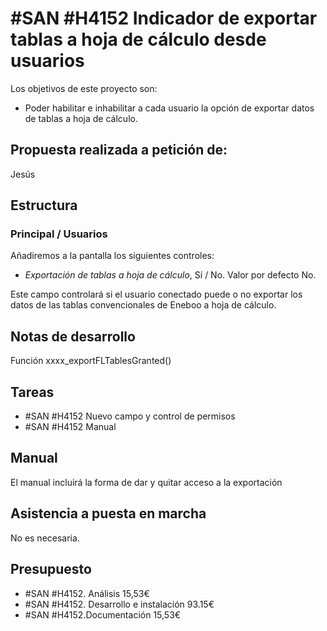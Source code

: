 # #SAN #H4152 Indicador de exportar tablas a hoja de cálculo desde usuarios

Los objetivos de este proyecto son:
+ Poder habilitar e inhabilitar a cada usuario la opción de exportar datos de tablas a hoja de cálculo.

## Propuesta realizada a petición de:
Jesús

## Estructura

### Principal / Usuarios
Añadiremos a la pantalla los siguientes controles:
+ _Exportación de tablas a hoja de cálculo_, Sí / No. Valor por defecto No.

Este campo controlará si el usuario conectado puede o no exportar los datos de las tablas convencionales de Eneboo a hoja de cálculo.

## Notas de desarrollo
Función xxxx_exportFLTablesGranted()

## Tareas
* #SAN #H4152 Nuevo campo y control de permisos
* #SAN #H4152 Manual

## Manual
El manual incluirá la forma de dar y quitar acceso a la exportación

## Asistencia a puesta en marcha
No es necesaria.

## Presupuesto
* #SAN #H4152. Análisis 15,53€
* #SAN #H4152. Desarrollo e instalación 93.15€
* #SAN #H4152.Documentación 15,53€

